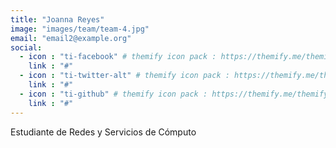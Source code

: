 ```yaml
---
title: "Joanna Reyes"
image: "images/team/team-4.jpg"
email: "email2@example.org"
social:
  - icon : "ti-facebook" # themify icon pack : https://themify.me/themify-icons
    link : "#"
  - icon : "ti-twitter-alt" # themify icon pack : https://themify.me/themify-icons
    link : "#"
  - icon : "ti-github" # themify icon pack : https://themify.me/themify-icons
    link : "#"
---
```


Estudiante de Redes y Servicios de Cómputo
